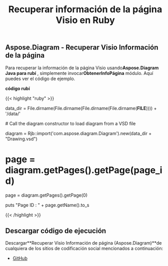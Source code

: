 ﻿---
title: Recuperar información de la página Visio en Ruby
type: docs
weight: 30
url: /es/java/retrieve-visio-page-information-in-ruby/
---
## **Aspose.Diagram - Recuperar Visio Información de la página**
 Para recuperar la información de la página Visio usando**Aspose.Diagram Java para rubí** , simplemente invocar**ObtenerInfoPágina** módulo. Aquí puedes ver el código de ejemplo.

**código rubí**

{{< highlight "ruby" >}}

 data_dir = File.dirname(File.dirname(File.dirname(File.dirname(__FILE__)))) + '/data/'

\# Call the diagram constructor to load diagram from a VSD file

diagram = Rjb::import('com.aspose.diagram.Diagram').new(data_dir + "Drawing.vsd")

# page = diagram.getPages().getPage(page_id)

page = diagram.getPages().getPage(0)

puts "Page ID : " + page.getName().to_s

{{< /highlight >}}
## **Descargar código de ejecución**
 Descargar**Recuperar Visio Información de página (Aspose.Diagram)**de cualquiera de los sitios de codificación social mencionados a continuación:

- [GitHub](https://github.com/asposediagram/Aspose.Diagram-for-Java/blob/master/Plugins/Aspose_Diagram_Java_for_Ruby/lib/asposediagramjava/Pages/getpageinfo.rb)
